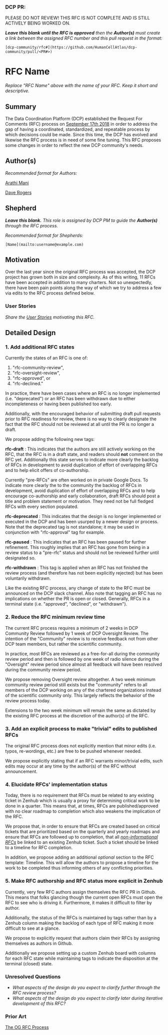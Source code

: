 ### DCP PR:

PLEASE DO NOT REVIEW! THIS RFC IS NOT COMPLETE AND IS STILL ACTIVELY BEING WORKED ON.

***Leave this blank until the RFC is approved** then the **Author(s)** must create a link between the assigned RFC number and this pull request in the format:*

`[dcp-community/rfc#](https://github.com/HumanCellAtlas/dcp-community/pull/<PR#>)`

# RFC Name

*Replace "RFC Name" above with the name of your RFC. Keep it short and descriptive.*

## Summary

The Data Coordination Platform (DCP) established the Request For Comments (RFC) process on 
[September 17th 2018](https://github.com/HumanCellAtlas/dcp-community/pull/26) in order to address the gap of having a
coordinated, standardized, and repeatable process by which decisions could be made. Since this time, the DCP has evolved
and likewise the RFC process is in need of some fine tuning. This RFC proposes some changes in order to reflect the new
DCP community's needs.  

## Author(s)

*Recommended format for Authors:*

 [Arathi Mani](mailto:arathi.mani@chanzuckerberg.com)
 
 [Dave Rogers](mailto:dave@clevercanary.com)

## Shepherd
***Leave this blank.** This role is assigned by DCP PM to guide the **Author(s)** through the RFC process.*

*Recommended format for Shepherds:*

 `[Name](mailto:username@example.com)`

## Motivation

Over the last year since the original RFC process was accepted, the DCP project has grown both in size and complexity.
As of this writing, 11 RFCs have been accepted in addition to many charters. Not so unexpectedly, there have been pain
points along the way of which we try to address a few via edits to the RFC process defined below.


### User Stories

*Share the [User Stories](https://www.mountaingoatsoftware.com/agile/user-stories) motivating this RFC.*

## Detailed Design


### 1. Add additional RFC states

Currently the states of an RFC is one of:
 
 1. "rfc-community-review",
 2. "rfc-oversight-review", 
 3. "rfc-approved", or
 4. "rfc-declined." 

In practice, there have been cases where an RFC is no longer implemented (i.e. "deprecated") or an RFC has been
withdrawn due to either incompleteness or having been published too early. 

Additionally, with the encouraged behavior of submitting draft pull requests prior to RFC readiness for review, there is
no way to clearly designate the fact that the RFC should not be reviewed at all until the PR is no longer a draft.

We propose adding the following new tags: 

**rfc-draft** : This indicates that the authors are still actively working on the RFC, that the RFC is in a draft state,
and readers should **not** comment on the RFC yet. Additionally this state serves to indicate more clearly the backlog
of RFCs in development to avoid duplication of effort of overlapping RFCs and to help elicit offers of co-authorship.
 
Currently "pre-RFCs" are often worked on in private Google Docs. To indicate more clearly the to the community the
backlog of RFCs in development, avoid duplication of effort of overlapping RFCs and to help encourage co-authorship and
early collaboration, draft RFCs should post a title and problem statement or motivation. They need not be full fledged
RFCs with every section populated.

**rfc-deprecated** : This indicates that the design is no longer implemented or executed in the DCP and has been usurped
by a newer design or process. Note that the deprecated tag is not standalone; it may be used in conjunction with 
"rfc-approval" tag for example.

**rfc-paused** : This indicates that an RFC has been paused for further refinement. This roughly implies that an RFC has
gone from being in a review status to a "pre-rfc" status and should not be reviewed further until designated so.

**rfc-withdrawn** : This tag is applied when an RFC has not finished the review process (and therefore has not been 
explicitly rejected) but has been voluntarily withdrawn.

Like the existing RFC process, any change of state to the RFC must be announced on the DCP slack channel. Also note that
tagging an RFC has no implications on whether the PR is open or closed. Generally, RFCs in a terminal state (i.e.
"approved", "declined", or "withdrawn").

### 2. Reduce the RFC minimum review time

The current RFC process requires a minimum of 2 weeks in DCP Community Review followed by 1 week of DCP Oversight
Review. The intention of the "Community" review is to receive feedback not from other DCP team members, but rather the 
scientific community.

In practice, most RFCs are reviewed as a free-for-all during the community review period and then is followed by one
week of radio silence during the "Oversight" review period since almost all feedback will have been resolved during the
community review period.

We propose removing Oversight review altogether. A two week minimum community review period still exists but the 
"community" refers to all members of the DCP working on any of the chartered organizations instead of the scientific
community only. This largely reflects the behavior of the review process today.

Extensions to the two week minimum will remain the same as dictated by the existing RFC process at the discretion of
the author(s) of the RFC.

### 3. Add an explicit process to make "trivial" edits to published RFCs

The original RFC process does not explicitly mention that minor edits (i.e. typos, re-wordings, etc.) are free to be
pushed whenever needed. 

We propose explicitly stating that if an RFC warrants minor/trivial edits, such edits may occur at any time by the
author(s) of the RFC without announcement.

### 4. Elucidate RFCs' implementation status

Today, there is no requirement that RFCs must be related to any existing ticket in Zenhub which is usually a proxy for
determining critical work to be done in a quarter. This means that, at times,  RFCs are published/approved with no clear
roadmap to completion which also weakens the implication of the RFC.

We propose that, in order to ensure that RFCs are created based on critical tickets that are prioritized based on
the quarterly and yearly roadmaps and ensure that RFCs are followed up to completion, that all 
[*non-informational RFCs*](https://github.com/HumanCellAtlas/dcp-community/issues/30) be linked to an existing Zenhub
ticket. Such a ticket should be linked to a timeline for RFC completion.

In addition, we propose adding an additional *optional* section to the RFC template: Timeline. This will allow the
authors to propose a timeline for the work to be completed thus informing others of any conflicting priorities.


### 5. Make RFC authorship and RFC status more explicit in Zenhub
Currently, very few RFC authors assign themselves the RFC PR in Github. This means that folks glancing though the
current open RFCs must open the RFC to see who is driving it. Furthermore, it makes it difficult to filter by author.

Additionally, the status of the RFCs is maintained by tags rather than by a Zenhub column making the backlog of each
type of RFC making it more difficult to see at a glance. 

We propose to explicitly request that authors claim their RFCs by assigning themselves as authors in Github. 

Additionally we propose setting up a custom Zenhub board with columns for each RFC state while maintaining tags
to indicate the disposition at the terminal (closed) state. 

### Unresolved Questions

- *What aspects of the design do you expect to clarify further through the RFC review process?*
- *What aspects of the design do you expect to clarify later during iterative development of this RFC?*

### Prior Art

[The OG RFC Process](https://github.com/HumanCellAtlas/dcp-community/blob/master/rfcs/text/0001-rfc-process.md)
